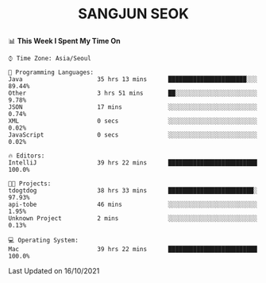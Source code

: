 <h1>
 <p align="center">
   SANGJUN SEOK
 </p>
</h1>

<!--START_SECTION:waka-->
📊 **This Week I Spent My Time On** 

```text
⌚︎ Time Zone: Asia/Seoul

💬 Programming Languages: 
Java                     35 hrs 13 mins      ██████████████████████░░░   89.44% 
Other                    3 hrs 51 mins       ██░░░░░░░░░░░░░░░░░░░░░░░   9.78% 
JSON                     17 mins             ░░░░░░░░░░░░░░░░░░░░░░░░░   0.74% 
XML                      0 secs              ░░░░░░░░░░░░░░░░░░░░░░░░░   0.02% 
JavaScript               0 secs              ░░░░░░░░░░░░░░░░░░░░░░░░░   0.02%

🔥 Editors: 
IntelliJ                 39 hrs 22 mins      █████████████████████████   100.0%

🐱‍💻 Projects: 
tdogtdog                 38 hrs 33 mins      ████████████████████████░   97.93% 
api-tobe                 46 mins             ░░░░░░░░░░░░░░░░░░░░░░░░░   1.95% 
Unknown Project          2 mins              ░░░░░░░░░░░░░░░░░░░░░░░░░   0.13%

💻 Operating System: 
Mac                      39 hrs 22 mins      █████████████████████████   100.0%

```


 Last Updated on 16/10/2021
<!--END_SECTION:waka-->
